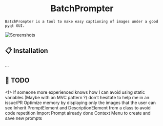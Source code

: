 <h1 align="center">BatchPrompter</h1>

`BatchPrompter is a tool to make easy captioning of images under a good pyqt GUI.`

![Screenshots](https://i.imgur.com/SkuKd11.jpg)

## 📋 Installation
  ...

## 📝 TODO
<!> If someone more experienced knows how I can avoid using static variables (Maybe with an MVC pattern ?) don't hesitate to help me in an issue/PR
Optimize memory by displaying only the images that the user can see 
Inherit PromptElement and DescriptionElement from a class to avoid code repetition
Import Prompt already done
Context Menu to create and save new prompts
